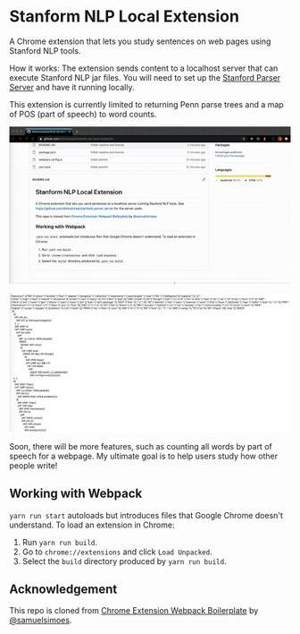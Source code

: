 # Stanform NLP Local Extension

A Chrome extension that lets you study sentences on web pages using Stanford
NLP tools.

How it works: The extension sends content to a localhost server that can execute
Stanford NLP jar files. You will need to set up the
[Stanford Parser Server](https://github.com/dicksontsai/stanford_parser_server)
and have it running locally.

This extension is currently limited to returning Penn parse trees and a map of
POS (part of speech) to word counts.

![Extension demo](https://github.com/dicksontsai/stanford-nlp-local-extension/blob/master/extension-demo.gif)

![Extension screenshot](https://github.com/dicksontsai/stanford-nlp-local-extension/blob/master/extension-screenshot.png)

Soon, there will be more features, such as counting all words by part of speech
for a webpage. My ultimate goal is to help users study how other people write!

## Working with Webpack

`yarn run start` autoloads but introduces files that Google Chrome doesn't understand. To load an extension in Chrome:

1. Run `yarn run build`.
1. Go to `chrome://extensions` and click `Load Unpacked`.
1. Select the `build` directory produced by `yarn run build`.

## Acknowledgement

This repo is cloned from [Chrome Extension Webpack Boilerplate](https://github.com/samuelsimoes/chrome-extension-webpack-boilerplate) by
[@samuelsimoes](https://twitter.com/samuelsimoes).
